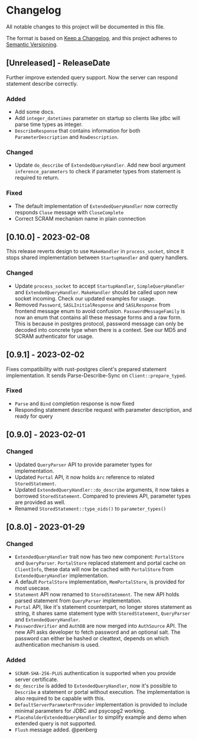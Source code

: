 # Changelog

All notable changes to this project will be documented in this file.

The format is based on [Keep a Changelog](https://keepachangelog.com/en/1.0.0/),
and this project adheres to [Semantic Versioning](https://semver.org/spec/v2.0.0.html).

## [Unreleased] - ReleaseDate

Further improve extended query support. Now the server can respond statement
describe correctly.

### Added

- Add some docs.
- Add `integer_datetimes` parameter on startup so clients like jdbc will parse
  time types as integer.
- `DescribeResponse` that contains information for both `ParameterDescription`
  and `RowDescription`.

### Changed

- Update `do_describe` of `ExtendedQueryHandler`. Add new bool argument
  `inference_parameters` to check if parameter types from statement is required
  to return.

### Fixed

- The default implementation of `ExtendedQueryHandler` now correctly responds
  `Close` message with `CloseComplete`
- Correct SCRAM mechanism name in plain connection

## [0.10.0] - 2023-02-08

This release reverts design to use `MakeHandler` in `process_socket`, since it
stops shared implementation between `StartupHandler` and query handlers.

### Changed

- Update `process_socket` to accept `StartupHandler`, `SimpleQueryHandler` and
  `ExtendedQueryHandler`. `MakeHandler` should be called upon new socket
  incoming. Check our updated examples for usage.
- Removed `Password`, `SASLInitialResponse` and `SASLResponse` from frontend
  message enum to avoid confusion. `PasswordMessageFamily` is now an enum that
  contains all these message forms and a raw form. This is because in postgres
  protocol, password message can only be decoded into concrete type when there
  is a context. See our MD5 and SCRAM authenticator for usage.

## [0.9.1] - 2023-02-02

Fixes compatibility with rust-postgres client's prepared statement
implementation. It sends Parse-Describe-Sync on `Client::prepare_typed`.

### Fixed

- `Parse` and `Bind` completion response is now fixed
- Responding statement describe request with parameter description, and ready
  for query

## [0.9.0] - 2023-02-01

### Changed

- Updated `QueryParser` API to provide parameter types for implementation.
- Updated `Portal` API, it now holds `Arc` reference to related
  `StoredStatement`.
- Updated `ExtendedQueryHandler::do_describe` arguments, it now takes a borrowed
  `StoredStatement`. Compared to previews API, parameter types are provided as
  well.
- Renamed `StoredStatement::type_oids()` to `parameter_types()`

## [0.8.0] - 2023-01-29

### Changed

- `ExtendedQueryHandler` trait now has two new component: `PortalStore` and
  `QueryParser`. `PortalStore` replaced statement and portal cache on
  `ClientInfo`, these data will now be cached with `PortalStore` from
  `ExtendedQueryHandler` implementation.
- A default `PortalStore` implementation, `MemPortalStore`, is provided for most
  usecase.
- `Statement` API now renamed to `StoredStatement`. The new API holds parsed
  statement from `QueryParser` implementation.
- `Portal` API, like it's statement counterpart, no longer stores statement as
  string, it shares same statement type with `StoredStatement`, `QueryParser`
  and `ExtendedQueryHandler`.
- `PasswordVerifier` and `AuthDB` are now merged into `AuthSource` API. The new
  API asks developer to fetch password and an optional salt. The password can
  either be hashed or cleattext, depends on which authentication mechanism is
  used.

### Added

- `SCRAM-SHA-256-PLUS` authentication is supported when you provide server
  certificate.
- `do_describe` is added to `ExtendedQueryHandler`, now it's possible to
  `Describe` a statement or portal without execution. The implementation is also
  required to be capable with this.
- `DefaultServerParameterProvider` implementation is provided to include minimal
  parameters for JDBC and psycopg2 working.
- `PlaceholderExtendedQueryHandler` to simplify example and demo when extended
  query is not supported.
- `Flush` message added. @penberg

